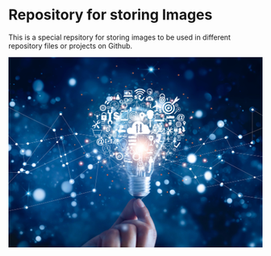# Repository for storing Images

This is a special repsitory for storing images to be used in different repository files or projects on Github.

 ![HTML Image](https://github.com/Kira-Legacy/Image_Repo/blob/main/Tech.jpeg)
